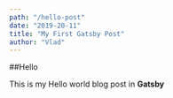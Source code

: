 ```yaml
---
path: "/hello-post"
date: "2019-20-11"
title: "My First Gatsby Post"
author: "Vlad"
---
```


##Hello

This is my Hello world blog post in **Gatsby**
